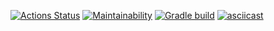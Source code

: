 [![Actions Status](https://github.com/Aljustal/java-project-lvl1/workflows/hexlet-check/badge.svg)](https://github.com/Aljustal/java-project-lvl1/actions)
[![Maintainability](https://api.codeclimate.com/v1/badges/a99a88d28ad37a79dbf6/maintainability)](https://codeclimate.com/github/codeclimate/codeclimate/maintainability)
[![Gradle build](https://github.com/Aljustal/java-project-lvl1/workflows/gradle-build/badge.svg)](https://github.com/Aljustal/java-project-lvl1/actions)
[![asciicast](https://asciinema.org/a/feWbrY30hVGBxgj6OYlJfBZMn.svg)](https://asciinema.org/a/feWbrY30hVGBxgj6OYlJfBZMn)
